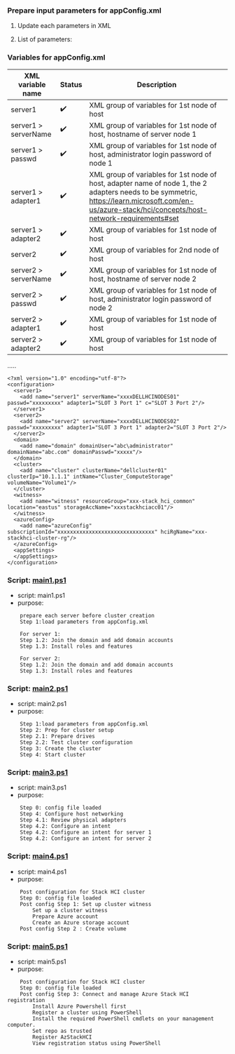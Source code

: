 
### Prepare input parameters for appConfig.xml 

1. Update each parameters in XML

2. List of parameters:


### Variables for appConfig.xml

| XML variable name  | Status                     | Description                                                                                                                                                                                                          |
|------------------------------------------------------------------------------------------------------------------|----------------------------|----------------------------------------------------------------------------------------------------------------------------------------------------------------------------------------------------------------------|
| server1                     | :heavy_check_mark:         | XML group of variables for 1st node of host                                     |
| server1 > serverName                    | :heavy_check_mark:         | XML group of variables for 1st node of host, hostname of server node 1                                     |
| server1 > passwd                    | :heavy_check_mark:         | XML group of variables for 1st node of host, administrator login password of node 1                                     |
| server1 > adapter1                    | :heavy_check_mark:         | XML group of variables for 1st node of host, adapter name of node 1, the 2 adapters needs to be symmetric, https://learn.microsoft.com/en-us/azure-stack/hci/concepts/host-network-requirements#set                                     |
| server1 > adapter2                    | :heavy_check_mark:         | XML group of variables for 1st node of host                                     |
| server2                     | :heavy_check_mark:         | XML group of variables for 2nd node of host                                     |
| server2 > serverName                    | :heavy_check_mark:         | XML group of variables for 1st node of host, hostname of server node 2                                     |
| server2 > passwd                    | :heavy_check_mark:         | XML group of variables for 1st node of host, administrator login password of node 2                                     |
| server2 > adapter1                    | :heavy_check_mark:         | XML group of variables for 1st node of host                                     |
| server2 > adapter2                    | :heavy_check_mark:         | XML group of variables for 1st node of host                                     |

.....



```hcl
<?xml version="1.0" encoding="utf-8"?>
<configuration>
  <server1>
    <add name="server1" serverName="xxxxDELLHCINODES01" passwd="xxxxxxxxx" adapter1="SLOT 3 Port 1" c="SLOT 3 Port 2"/>
  </server1>
  <server2>
    <add name="server2" serverName="xxxxDELLHCINODES02" passwd="xxxxxxxxx" adapter1="SLOT 3 Port 1" adapter2="SLOT 3 Port 2"/>
  </server2>  
  <domain>
    <add name="domain" domainUser="abc\administrator" domainName="abc.com" domainPasswd="xxxxx"/>
  </domain>  
  <cluster>
    <add name="cluster" clusterName="dellcluster01" clusterIp="10.1.1.1" intName="Cluster_ComputeStorage" volumeName="Volume1"/>
  </cluster>
  <witness>
    <add name="witness" resourceGroup="xxx-stack_hci_common" location="eastus" storageAccName="xxxstackhciacc01"/>
  </witness>
  <azureConfig>
    <add name="azureConfig" subscriptionId="xxxxxxxxxxxxxxxxxxxxxxxxxxxxxxx" hciRgName="xxx-stackhci-cluster-rg"/>
  </azureConfig>
  <appSettings>
  </appSettings>
</configuration>
```


### Script: [main1.ps1](https://github.com/philipcaffeine/stackhciauto/blob/main/deployment/_main1.ps1)

- script: main1.ps1
- purpose: 

```hcl
    prepare each server before cluster creation 
    Step 1:load parameters from appConfig.xml

    For server 1:
    Step 1.2: Join the domain and add domain accounts
    Step 1.3: Install roles and features

    For server 2:
    Step 1.2: Join the domain and add domain accounts
    Step 1.3: Install roles and features
```

### Script: [main2.ps1](https://github.com/philipcaffeine/stackhciauto/blob/main/deployment/_main2.ps1)

- script: main2.ps1
- purpose: 

```hcl
    Step 1:load parameters from appConfig.xml
    Step 2: Prep for cluster setup
    Step 2.1: Prepare drives
    Step 2.2: Test cluster configuration
    Step 3: Create the cluster
    Step 4: Start cluster 
```

### Script: [main3.ps1](https://github.com/philipcaffeine/stackhciauto/blob/main/deployment/_main3.ps1)

- script: main3.ps1
- purpose: 

```hcl
    Step 0: config file loaded 
    Step 4: Configure host networking
    Step 4.1: Review physical adapters
    Step 4.2: Configure an intent
    Step 4.2: Configure an intent for server 1 
    Step 4.2: Configure an intent for server 2 
```

### Script: [main4.ps1](https://github.com/philipcaffeine/stackhciauto/blob/main/deployment/_main4.ps1)

- script: main4.ps1
- purpose: 

```hcl
    Post configuration for Stack HCI cluster 
    Step 0: config file loaded 
    Post config Step 1: Set up cluster witness
        Set up a cluster witness
        Prepare Azure account 
        Create an Azure storage account
    Post config Step 2 : Create volume
```

### Script: [main5.ps1](https://github.com/philipcaffeine/stackhciauto/blob/main/deployment/_main5.ps1)

- script: main5.ps1
- purpose: 

```hcl
    Post configuration for Stack HCI cluster 
    Step 0: config file loaded 
    Post config Step 3: Connect and manage Azure Stack HCI registration
        Install Azure Powershell first 
        Register a cluster using PowerShell
        Install the required PowerShell cmdlets on your management computer.
        Set repo as trusted 
        Register AzStackHCI
        View registration status using PowerShell
```


